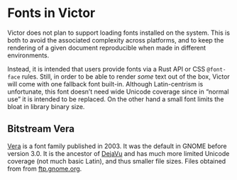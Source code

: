 # Fonts in Victor

Victor does not plan to support loading fonts installed on the system.
This is both to avoid the associated complexity across platforms,
and to keep the rendering of a given document reproducible when made in different environments.

Instead, it is intended that users provide fonts via a Rust API or CSS `@font-face` rules.
Still, in order to be able to render *some* text out of the box,
Victor will come with one fallback font built-in.
Although Latin-centrism is unfortunate,
this font doesn’t need wide Unicode coverage
since in “normal use” it is intended to be replaced.
On the other hand a small font limits the bloat in library binary size.


## Bitstream Vera

[Vera] is a font family published in 2003.
It was the default in GNOME before version 3.0.
It is the ancestor of [DejaVu]
and has much more limited Unicode coverage (not much basic Latin),
and thus smaller file sizes.
Files obtained from from [ftp.gnome.org].

[Vera]: https://www.gnome.org/fonts/
[DejaVu]: https://dejavu-fonts.github.io/
[ftp.gnome.org]: http://ftp.gnome.org/pub/GNOME/sources/ttf-bitstream-vera/1.10/
